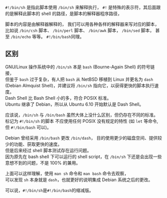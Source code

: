 
`#!/bin/sh` 是指此脚本使用 `/bin/sh` 来解释执行，
`#!` 是特殊的表示符，其后面跟的是解释此脚本的 shell 的路径，是脚本的解释器程序路径，





脚本的内容是由解释器解释的，
我们可以用各种各样的解释器来写对应的脚本，
比如说 `/bin/csh` 脚本、
`/bin/perl` 脚本、
`/bin/awk` 脚本，
`/bin/sed` 脚本，
甚至 `/bin/echo` 等等。
`#!/bin/bash`同理。  




## 区别

GNU/Linux 操作系统中的 `/bin/sh` 本是 `bash` (Bourne-Again Shell) 的符号链接，  
但鉴于 `bash` 过于复杂，有人把 `bash` 从 NetBSD 移植到 Linux 并更名为 `dash` (Debian Almquist Shell)，并建议将 `/bin/sh` 指向它，以获得更快的脚本执行速度。  
Dash Shell 比 Bash Shell 小的多，符合 POSIX 标准。  
Ubuntu 继承了 Debian，所以从 Ubuntu 6.10 开始默认是 Dash Shell。



应该说，`/bin/sh` 与 `/bin/bash` 虽然大体上没什么区别，但仍存在不同的标准。  
标记为 `#!/bin/sh` 的脚本
不应使用任何 POSIX 没有规定的特性 (如 `let` 等命令, 但 `#!/bin/bash` 可以)。



Debian 曾经采用 `/bin/bash` 更改 `/bin/dash`，
目的使用更少的磁盘空间、提供较少的功能、获取更快的速度。  
但是后来经过 shell 脚本测试存在运行问题。  
因为原先在 bash shell 下可以运行的 shell script，在 `/bin/sh` 下还是会出现一些意想不到的问题，不是 100% 的兼用。



上面可以这样理解，使用 `man sh` 命令和 `man bash` 命令去观察，  
可以发现 `sh` 本身就是 `dash`，也就更好的说明集成 Debian 系统之后的更改。


可以说，`#!/bin/sh`是`#!/bin/bash`的缩减版。  
